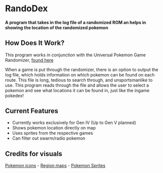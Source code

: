 # RandoDex 

#### A program that takes in the log file of a randomized ROM an helps in showing the location of the randomized pokemon 

## How Does It Work? 
This program works in conjunction with the Universal Pokemon Game Randomizer, [found here](https://pokehacks.dabomstew.com/randomizer/index.php)

When a game is put through the randomizer, there is an option to output the log file, which holds information on which pokemon can be found on each route. This file is long, tedious to search through, and unsportsmanlike to use. This program reads through the file and allows the user to select a pokemon and see what locations it can be found in, just like the ingame pokedex! 

## Current Features
* Currently works exclusively for Gen IV (Up to Gen V planned)
* Shows pokemon location directly on map
* Uses sprites from the respective games
* Can filter out swarm/radio pokemon

## Credits for visuals
[Pokemon icons](https://msikma.github.io/pokesprite/index.html) - [Region maps](https://archives.bulbagarden.net/wiki/Category:Town_maps) - [Pokemon Sprites](https://veekun.com/dex/downloads)
